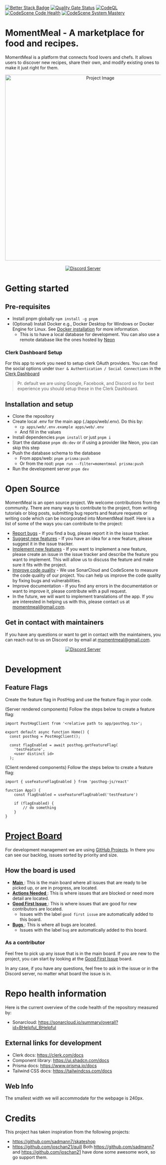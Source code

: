 [![Better Stack Badge](https://uptime.betterstack.com/status-badges/v1/monitor/vlb2.svg)](https://uptime.betterstack.com/?utm_source=status_badge)
[![Quality Gate Status](https://sonarcloud.io/api/project_badges/measure?project=BHelpful_BHelpful&metric=alert_status)](https://sonarcloud.io/summary/new_code?id=BHelpful_BHelpful)
[![CodeQL](https://github.com/BHelpful/MomentMeal/actions/workflows/codeql.yml/badge.svg)](https://github.com/BHelpful/MomentMeal/actions/workflows/codeql.yml)
[![CodeScene Code Health](https://codescene.io/projects/27963/status-badges/code-health)](https://codescene.io/projects/27963)
[![CodeScene System Mastery](https://codescene.io/projects/27963/status-badges/system-mastery)](https://codescene.io/projects/27963)

# MomentMeal - A marketplace for food and recipes.

MomentMeal is a platform that connects food lovers and chefs. It allows users to discover new recipes, share their own, and modify existing ones to make it just right for them.

<div align="center">
    <img align="center" width="600" alt="Project Image" src="https://github.com/BHelpful/MomentMeal/assets/39928082/74cb09ba-d29d-4ab2-a361-5a31e7e392bd" />
</div>

</br>

<div align="center">
    <a href="https://discord.gg/KrFs324F6e">
        <img src="https://img.shields.io/discord/755802968602968187?color=5865F2&label=Discord&logo=discord&logoColor=white" alt="Discord Server" />
    </a>
</div>

# Getting started

## Pre-requisites

- Install pnpm globally `npm install -g pnpm`
- (Optional) Install Docker e.g., Docker Desktop for Windows or Docker Engine for Linux. See [Docker installation](https://docs.docker.com/get-docker/) for more information.
  - This is to have a local database for development. You can also use a remote database like the ones hosted by [Neon](https://neon.tech/)

### Clerk Dashboard Setup

For this app to work you need to setup clerk OAuth providers. You can find the social options under `User & Authentication / Social Connections` in the [Clerk Dashboard](https://dashboard.clerk.dev)

> Pr. default we are using Google, Facebook, and Discord so for best experience you should setup these in the Clerk Dashboard.

## Installation and setup

- Clone the repository
- Create local .env for the main app (./apps/web/.env). Do this by:
  - `cp apps/web/.env.example apps/web/.env`
  - And fill in the values
- Install dependencies `pnpm install` or just `pnpm i`
- Start the database `pnpm db:dev` or if using a provider like Neon, you can skip this step
- Push the database schema to the database
  - From apps/web: `pnpm prisma:push`
  - Or from the root: `pnpm run --filter=momentmeal prisma:push`
- Run the development server `pnpm dev`

# Open Source

MomentMeal is an open source project. We welcome contributions from the community. There are many ways to contribute to the project, from writing tutorials or blog posts, submitting bug reports and feature requests or writing code which can be incorporated into MomentMeal itself. Here is a list of some of the ways you can contribute to the project:

- [Report bugs](https://github.com/BHelpful/MomentMeal/issues/new/choose) - If you find a bug, please report it in the issue tracker.
- [Suggest new features](https://github.com/BHelpful/MomentMeal/issues/new/choose) - If you have an idea for a new feature, please suggest it in the issue tracker.
- [Implement new features](https://github.com/BHelpful/MomentMeal/issues/new/choose) - If you want to implement a new feature, please create an issue in the issue tracker and describe the feature you want to implement. This will allow us to discuss the feature and make sure it fits with the project.
- [Improve code quality](https://github.com/BHelpful/MomentMeal#repo-health-information) - We use SonarCloud and CodeScene to measure the code quality of our project. You can help us improve the code quality by fixing bugs and vulnerabilities.
- Improve documentation - If you find any errors in the documentation or want to improve it, please contribute with a pull request.
- In the future, we will want to implement translations of the app. If you are interested in helping us with this, please contact us at [momentmeal@gmail.com](mailto:momentmeal@gmail.com).

## Get in contact with maintainers

If you have any questions or want to get in contact with the maintainers, you can reach out to us on Discord or by email at [momentmeal@gmail.com](mailto:momentmeal@gmail.com).

<div align="center">
    <a href="https://discord.gg/KrFs324F6e">
        <img src="https://img.shields.io/discord/755802968602968187?color=5865F2&label=Discord&logo=discord&logoColor=white" alt="Discord Server" />
    </a>
</div>

# Development

## Feature Flags

Create the feature flag in PostHog and use the feature flag in your code.

(Server rendered components) Follow the steps below to create a feature flag:

```TS
import PostHogClient from '<relative path to app/posthog.ts>';

export default async function Home() {
  const posthog = PostHogClient();

  const flagEnabled = await posthog.getFeatureFlag(
    'testFeature',
    <user distinct id>
  );
```

(Client rendered components) Follow the steps below to create a feature flag:

```TS
import { useFeatureFlagEnabled } from 'posthog-js/react'

function App() {
    const flagEnabled = useFeatureFlagEnabled('testFeature')

    if (flagEnabled) {
        // do something
    }
}
```

# [Project Board](https://github.com/orgs/BHelpful/projects/4/views/23)

For development management we are using [GitHub Projects](https://github.com/orgs/BHelpful/projects/4/views/23). In there you can see our backlog, issues sorted by priority and size.

## How the board is used

- [ **Main** ](https://github.com/orgs/BHelpful/projects/4/views/23): This is the main board where all issues that are ready to be picked up, or are in progress, are located.
- [ **Actions Needed** ](https://github.com/orgs/BHelpful/projects/4/views/25): This is where issues that are blocked or need more detail are located.
- [ **Good First Issue** ](https://github.com/orgs/BHelpful/projects/4/views/20): This is where issues that are good for new contributors are located.
  - Issues with the label `good first issue` are automatically added to this board.
- [ **Bugs** ](https://github.com/orgs/BHelpful/projects/4/views/19): This is where all bugs are located.
  - Issues with the label `bug` are automatically added to this board.

### As a contributor

Feel free to pick up any issue that is in the main board. If you are new to the project, you can start by looking at the [Good First Issue](https://github.com/orgs/BHelpful/projects/4/views/25) board.

In any case, if you have any questions, feel free to ask in the issue or in the Discord server, no matter what board the issue is in.

# Repo health information

Here is the current overview of the code health of the repository measured by:

- Sonarcloud: https://sonarcloud.io/summary/overall?id=BHelpful_BHelpful

## External links for development

- Clerk docs: https://clerk.com/docs
- Component library: https://ui.shadcn.com/docs
- Prisma docs: https://www.prisma.io/docs
- Tailwind CSS docs: https://tailwindcss.com/docs

## Web Info

The smallest width we will accommodate for the webpage is 240px.

# Credits

This project has taken inspiration from the following projects:

- https://github.com/sadmann7/skateshop
- https://github.com/joschan21/quill
  Both https://github.com/sadmann7 and https://github.com/joschan21 have done some awesome work, so go support them.
